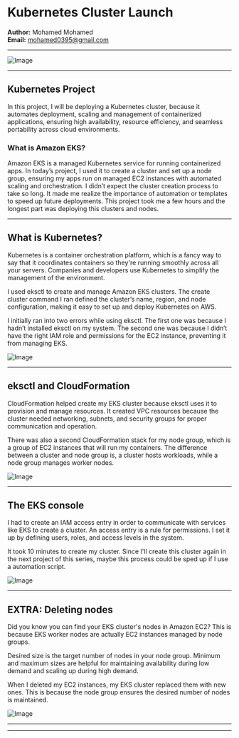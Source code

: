 # Kubernetes Cluster Launch


**Author:** Mohamed Mohamed  
**Email:** mohamed0395@gmail.com

---

![Image](https://i.imgur.com/KtPaM7O.png)

---

## Kubernetes Project

In this project, I will be deploying a Kubernetes cluster, because it automates deployment, scaling and management of containerized applications, ensuring high availability, resource efficiency, and seamless portability across cloud environments.

### What is Amazon EKS?

Amazon EKS is a managed Kubernetes service for running containerized apps. In today’s project, I used it to create a cluster and set up a node group, ensuring my apps run on managed EC2 instances with automated scaling and orchestration. I didn’t expect the cluster creation process to take so long. It made me realize the importance of automation or templates to speed up future deployments. This project took me a few hours and the longest part was deploying this clusters and nodes.

---

## What is Kubernetes?

Kubernetes is a container orchestration platform, which is a fancy way to say that it coordinates containers so they're running smoothly across all your servers. Companies and developers use Kubernetes to simplify the management of the environment.

I used eksctl to create and manage Amazon EKS clusters. The create cluster command I ran defined the cluster’s name, region, and node configuration, making it easy to set up and deploy Kubernetes on AWS.

I initially ran into two errors while using eksctl. The first one was because I hadn’t installed eksctl on my system. The second one was because I didn’t have the right IAM role and permissions for the EC2 instance, preventing it from managing EKS.

![Image](https://imgur.com/9e2Ei03.png)

---

## eksctl and CloudFormation

CloudFormation helped create my EKS cluster because eksctl uses it to provision and manage resources. It created VPC resources because the cluster needed networking, subnets, and security groups for proper communication and operation.

There was also a second CloudFormation stack for my node group, which is a group of EC2 instances that will run my containers. The difference between a cluster and node group is, a cluster hosts workloads, while a node group manages worker nodes.

![Image](https://i.imgur.com/bz1XTVp.png)

---

## The EKS console

I had to create an IAM access entry in order to communicate with services like EKS to create a cluster. An access entry is a rule for permissions. I set it up by defining users, roles, and access levels in the system.

It took 10 minutes to create my cluster. Since I'll create this cluster again in the next project of this series, maybe this process could be sped up if I use a automation script.

![Image](https://i.imgur.com/KtPaM7O.png)

---

## EXTRA: Deleting nodes

Did you know you can find your EKS cluster's nodes in Amazon EC2? This is because EKS worker nodes are actually EC2 instances managed by node groups.

Desired size is the target number of nodes in your node group. Minimum and maximum sizes are helpful for maintaining availability during low demand and scaling up during high demand.

When I deleted my EC2 instances, my EKS cluster replaced them with new ones. This is because the node group ensures the desired number of nodes is maintained.

![Image](https://i.imgur.com/tXZlNUe.png)

---

---
